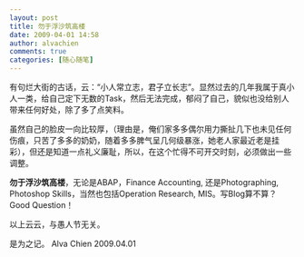 ```yaml
---
layout: post
title: 勿于浮沙筑高楼
date: 2009-04-01 14:58
author: alvachien
comments: true
categories: [随心随笔]
---
```

有句烂大街的古话，云：“小人常立志，君子立长志”。显然过去的几年我属于真小人一类，给自己定下无数的Task，然后无法完成，郁闷了自己，貌似也没给别人带来任何好处，除了多了点笑料。
 
虽然自己的脸皮一向比较厚，（理由是，俺们家多多偶尔用力撕扯几下也未见任何伤痕，只苦了多多的奶奶，随着多多脾气呈几何级暴涨，她老人家最近老是挂彩），但还是知道一点礼义廉耻，所以，在这个忙得不可开交时刻，必须做出一些调整。
 
**勿于浮沙筑高楼**，无论是ABAP，Finance Accounting, 还是Photographing, Photoshop Skills，当然也包括Operation Research, MIS。写Blog算不算？Good Question！
 
以上云云，与愚人节无关。
 
是为之记。
Alva Chien
2009.04.01
